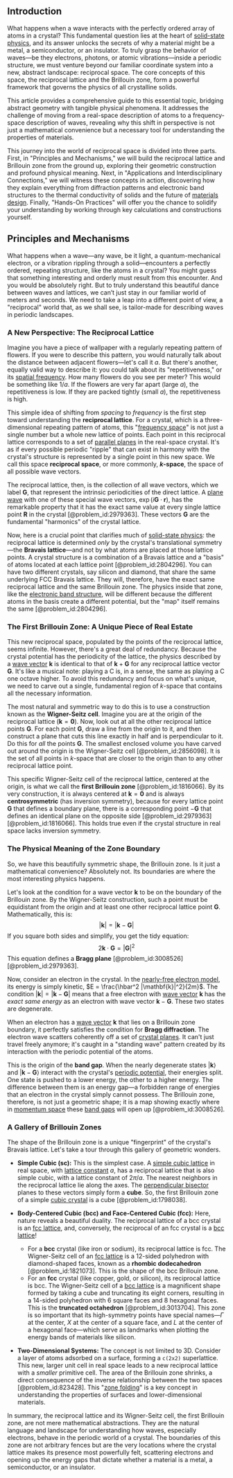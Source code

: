 ## Introduction
What happens when a wave interacts with the perfectly ordered array of atoms in a crystal? This fundamental question lies at the heart of [solid-state physics](@article_id:141767), and its answer unlocks the secrets of why a material might be a metal, a semiconductor, or an insulator. To truly grasp the behavior of waves—be they electrons, photons, or atomic vibrations—inside a periodic structure, we must venture beyond our familiar coordinate system into a new, abstract landscape: reciprocal space. The core concepts of this space, the reciprocal lattice and the Brillouin zone, form a powerful framework that governs the physics of all crystalline solids.

This article provides a comprehensive guide to this essential topic, bridging abstract geometry with tangible physical phenomena. It addresses the challenge of moving from a real-space description of atoms to a frequency-space description of waves, revealing why this shift in perspective is not just a mathematical convenience but a necessary tool for understanding the properties of materials.

This journey into the world of reciprocal space is divided into three parts. First, in "Principles and Mechanisms," we will build the reciprocal lattice and Brillouin zone from the ground up, exploring their geometric construction and profound physical meaning. Next, in "Applications and Interdisciplinary Connections," we will witness these concepts in action, discovering how they explain everything from diffraction patterns and electronic band structures to the thermal conductivity of solids and the future of [materials design](@article_id:159956). Finally, "Hands-On Practices" will offer you the chance to solidify your understanding by working through key calculations and constructions yourself.

## Principles and Mechanisms

What happens when a wave—any wave, be it light, a quantum-mechanical electron, or a vibration rippling through a solid—encounters a perfectly ordered, repeating structure, like the atoms in a crystal? You might guess that something interesting and orderly must result from this encounter. And you would be absolutely right. But to truly understand this beautiful dance between waves and lattices, we can’t just stay in our familiar world of meters and seconds. We need to take a leap into a different point of view, a "reciprocal" world that, as we shall see, is tailor-made for describing waves in periodic landscapes.

### A New Perspective: The Reciprocal Lattice

Imagine you have a piece of wallpaper with a regularly repeating pattern of flowers. If you were to describe this pattern, you would naturally talk about the distance between adjacent flowers—let's call it $a$. But there's another, equally valid way to describe it: you could talk about its "repetitiveness," or its [spatial frequency](@article_id:270006). How many flowers do you see per meter? This would be something like $1/a$. If the flowers are very far apart (large $a$), the repetitiveness is low. If they are packed tightly (small $a$), the repetitiveness is high.

This simple idea of shifting from *spacing* to *frequency* is the first step toward understanding the **reciprocal lattice**. For a crystal, which is a three-dimensional repeating pattern of atoms, this "[frequency space](@article_id:196781)" is not just a single number but a whole new lattice of points. Each point in this reciprocal lattice corresponds to a set of [parallel planes](@article_id:165425) in the real-space crystal. It's as if every possible periodic "ripple" that can exist in harmony with the crystal's structure is represented by a single point in this new space. We call this space **reciprocal space**, or more commonly, **$k$-space**, the space of all possible wave vectors.

The reciprocal lattice, then, is the collection of all wave vectors, which we label $\mathbf{G}$, that represent the intrinsic periodicities of the direct lattice. A [plane wave](@article_id:263258) with one of these special wave vectors, $\exp(i\mathbf{G}\cdot\mathbf{r})$, has the remarkable property that it has the exact same value at every single lattice point $\mathbf{R}$ in the crystal [@problem_id:2979363]. These vectors $\mathbf{G}$ are the fundamental "harmonics" of the crystal lattice.

Now, here is a crucial point that clarifies much of [solid-state physics](@article_id:141767): the reciprocal lattice is determined *only* by the crystal's translational symmetry—the **Bravais lattice**—and not by what atoms are placed at those lattice points. A crystal structure is a combination of a Bravais lattice and a "basis" of atoms located at each lattice point [@problem_id:2804296]. You can have two different crystals, say silicon and diamond, that share the same underlying FCC Bravais lattice. They will, therefore, have the exact same reciprocal lattice and the same Brillouin zone. The physics inside that zone, like the [electronic band structure](@article_id:136200), will be different because the different atoms in the basis create a different potential, but the "map" itself remains the same [@problem_id:2804296].

### The First Brillouin Zone: A Unique Piece of Real Estate

This new reciprocal space, populated by the points of the reciprocal lattice, seems infinite. However, there's a great deal of redundancy. Because the crystal potential has the periodicity of the lattice, the physics described by a [wave vector](@article_id:271985) $\mathbf{k}$ is identical to that of $\mathbf{k}+\mathbf{G}$ for any reciprocal lattice vector $\mathbf{G}$. It's like a musical note: playing a C is, in a sense, the same as playing a C one octave higher. To avoid this redundancy and focus on what's unique, we need to carve out a single, fundamental region of $k$-space that contains all the necessary information.

The most natural and symmetric way to do this is to use a construction known as the **Wigner-Seitz cell**. Imagine you are at the origin of the reciprocal lattice ($\mathbf{k}=\mathbf{0}$). Now, look out at all the other reciprocal lattice points $\mathbf{G}$. For each point $\mathbf{G}$, draw a line from the origin to it, and then construct a plane that cuts this line exactly in half and is perpendicular to it. Do this for *all* the points $\mathbf{G}$. The smallest enclosed volume you have carved out around the origin is the Wigner-Seitz cell [@problem_id:2856098]. It is the set of all points in $k$-space that are closer to the origin than to any other reciprocal lattice point.

This specific Wigner-Seitz cell of the reciprocal lattice, centered at the origin, is what we call the **first Brillouin zone** [@problem_id:1816066]. By its very construction, it is always centered at $\mathbf{k}=\mathbf{0}$ and is always **centrosymmetric** (has inversion symmetry), because for every lattice point $\mathbf{G}$ that defines a boundary plane, there is a corresponding point $-\mathbf{G}$ that defines an identical plane on the opposite side [@problem_id:2979363] [@problem_id:1816066]. This holds true even if the crystal structure in real space lacks inversion symmetry.

### The Physical Meaning of the Zone Boundary

So, we have this beautifully symmetric shape, the Brillouin zone. Is it just a mathematical convenience? Absolutely not. Its boundaries are where the most interesting physics happens.

Let's look at the condition for a wave vector $\mathbf{k}$ to be on the boundary of the Brillouin zone. By the Wigner-Seitz construction, such a point must be equidistant from the origin and at least one other reciprocal lattice point $\mathbf{G}$. Mathematically, this is:
$$ |\mathbf{k}| = |\mathbf{k} - \mathbf{G}| $$
If you square both sides and simplify, you get the tidy equation:
$$ 2\mathbf{k} \cdot \mathbf{G} = |\mathbf{G}|^2 $$
This equation defines a **Bragg plane** [@problem_id:3008526] [@problem_id:2979363].

Now, consider an electron in the crystal. In the [nearly-free electron model](@article_id:137630), its energy is simply kinetic, $E = \frac{\hbar^2 |\mathbf{k}|^2}{2m}$. The condition $|\mathbf{k}| = |\mathbf{k} - \mathbf{G}|$ means that a free electron with [wave vector](@article_id:271985) $\mathbf{k}$ has the *exact same energy* as an electron with wave vector $\mathbf{k}-\mathbf{G}$. These two states are degenerate.

When an electron has a [wave vector](@article_id:271985) $\mathbf{k}$ that lies on a Brillouin zone boundary, it perfectly satisfies the condition for **Bragg diffraction**. The electron wave scatters coherently off a set of [crystal planes](@article_id:142355). It can't just travel freely anymore; it's caught in a "standing wave" pattern created by its interaction with the periodic potential of the atoms.

This is the origin of the **band gap**. When the nearly degenerate states $|\mathbf{k}\rangle$ and $|\mathbf{k}-\mathbf{G}\rangle$ interact with the crystal's [periodic potential](@article_id:140158), their energies split. One state is pushed to a lower energy, the other to a higher energy. The difference between them is an energy gap—a forbidden range of energies that an electron in the crystal simply cannot possess. The Brillouin zone, therefore, is not just a geometric shape; it is a map showing exactly where in [momentum space](@article_id:148442) these [band gaps](@article_id:191481) will open up [@problem_id:3008526].

### A Gallery of Brillouin Zones

The shape of the Brillouin zone is a unique "fingerprint" of the crystal's Bravais lattice. Let's take a tour through this gallery of geometric wonders.

- **Simple Cubic (sc):** This is the simplest case. A [simple cubic lattice](@article_id:160193) in real space, with [lattice constant](@article_id:158441) $a$, has a reciprocal lattice that is also simple cubic, with a lattice constant of $2\pi/a$. The nearest neighbors in the reciprocal lattice lie along the axes. The [perpendicular bisector](@article_id:175933) planes to these vectors simply form a **cube**. So, the first Brillouin zone of a simple [cubic crystal](@article_id:192388) is a cube [@problem_id:1798038].

- **Body-Centered Cubic (bcc) and Face-Centered Cubic (fcc):** Here, nature reveals a beautiful duality. The reciprocal lattice of a bcc crystal is an [fcc lattice](@article_id:139263), and, conversely, the reciprocal of an fcc crystal is a [bcc lattice](@article_id:146505)!
    - For a **bcc** crystal (like iron or sodium), its reciprocal lattice is fcc. The Wigner-Seitz cell of an [fcc lattice](@article_id:139263) is a 12-sided polyhedron with diamond-shaped faces, known as a **rhombic dodecahedron** [@problem_id:1821073]. This is the shape of the bcc Brillouin zone.
    - For an **fcc** crystal (like copper, gold, or silicon), its reciprocal lattice is bcc. The Wigner-Seitz cell of a [bcc lattice](@article_id:146505) is a magnificent shape formed by taking a cube and truncating its eight corners, resulting in a 14-sided polyhedron with 6 square faces and 8 hexagonal faces. This is the **truncated octahedron** [@problem_id:3013704]. This zone is so important that its high-symmetry points have special names—$\Gamma$ at the center, $X$ at the center of a square face, and $L$ at the center of a hexagonal face—which serve as landmarks when plotting the energy bands of materials like silicon.

- **Two-Dimensional Systems:** The concept is not limited to 3D. Consider a layer of atoms adsorbed on a surface, forming a `c(2x2)` superlattice. This new, larger unit cell in real space leads to a new reciprocal lattice with a *smaller* primitive cell. The area of the Brillouin zone shrinks, a direct consequence of the inverse relationship between the two spaces [@problem_id:823428]. This "[zone folding](@article_id:147115)" is a key concept in understanding the properties of surfaces and lower-dimensional materials.

In summary, the reciprocal lattice and its Wigner-Seitz cell, the first Brillouin zone, are not mere mathematical abstractions. They are the natural language and landscape for understanding how waves, especially electrons, behave in the periodic world of a crystal. The boundaries of this zone are not arbitrary fences but are the very locations where the crystal lattice makes its presence most powerfully felt, scattering electrons and opening up the energy gaps that dictate whether a material is a metal, a semiconductor, or an insulator.